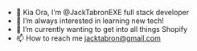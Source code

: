 - 👋 Kia Ora, I’m @JackTabronEXE full stack developer
- 👀 I’m always interested in learning new tech!
- 🌱 I’m currently wanting to get into all things Shopify
- 📫 How to reach me jacktabron@gmail.com

<!---
JackTabronEXE/JackTabronEXE is a ✨ special ✨ repository because its `README.md` (this file) appears on your GitHub profile.
You can click the Preview link to take a look at your changes.
--->
